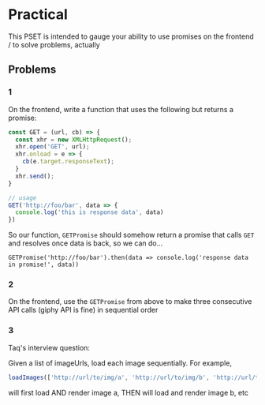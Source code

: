 # Practical

This PSET is intended to gauge your ability to use promises on the frontend / to solve problems, actually

## Problems

### 1

On the frontend, write a function that uses the following but returns a promise:

```js
const GET = (url, cb) => {
  const xhr = new XMLHttpRequest();
  xhr.open('GET', url);
  xhr.onload = e => {
    cb(e.target.responseText);
  }
  xhr.send();
}

// usage
GET('http://foo/bar', data => {
  console.log('this is response data', data)
})
```

So our function, `GETPromise` should somehow return a promise that calls `GET` and resolves once data is back, so we can do...

```
GETPromise('http://foo/bar').then(data => console.log('response data in promise!', data))
```

### 2

On the frontend, use the `GETPromise` from above to make three consecutive API calls (giphy API is fine) in sequential order

### 3

Taq's interview question:

Given a list of imageUrls, load each image sequentially. For example,

```js
loadImages(['http://url/to/img/a', 'http://url/to/img/b', 'http://url/to/img/c']) 
```

will first load AND render image a, THEN will load and render image b, etc
